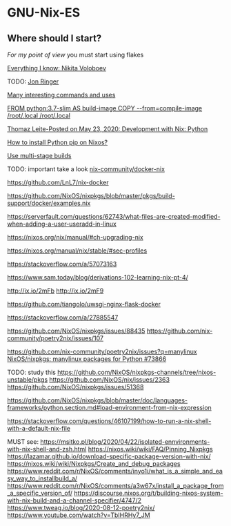# GNU-Nix-ES


## Where should I start?

_For my point of view_ you must start using flakes


[Everything I know: Nikita Voloboev](https://wiki.nikitavoloboev.xyz/package-managers/nix)


TODO:
[Jon Ringer](https://www.youtube.com/user/elitespartan117j27/videos)


[Many interesting commands and uses](https://github.com/NixOS/nixpkgs/issues/84043)

[FROM python:3.7-slim AS build-image
COPY --from=compile-image /root/.local /root/.local
](https://pythonspeed.com/articles/multi-stage-docker-python/)


[Thomaz Leite-Posted on May 23, 2020: Development with Nix: Python](https://thomazleite.com/posts/development-with-nix-python/)

[How to install Python pip on Nixos?](https://unix.stackexchange.com/questions/519110/how-to-install-python-pip-on-nixos)


[Use multi-stage builds](https://docs.docker.com/develop/develop-images/multistage-build/)


TODO: important take a look
[nix-community/docker-nix](https://github.com/nix-community/docker-nix)

https://github.com/LnL7/nix-docker

https://github.com/NixOS/nixpkgs/blob/master/pkgs/build-support/docker/examples.nix

https://serverfault.com/questions/62743/what-files-are-created-modified-when-adding-a-user-useradd-in-linux

https://nixos.org/nix/manual/#ch-upgrading-nix

https://nixos.org/manual/nix/stable/#sec-profiles

https://stackoverflow.com/a/57073163

https://www.sam.today/blog/derivations-102-learning-nix-pt-4/

http://ix.io/2mFb
http://ix.io/2mF9

https://github.com/tiangolo/uwsgi-nginx-flask-docker

https://stackoverflow.com/a/27885547

https://github.com/NixOS/nixpkgs/issues/88435
https://github.com/nix-community/poetry2nix/issues/107

https://github.com/nix-community/poetry2nix/issues?q=manylinux
[NixOS/nixpkgs: manylinux packages for Python #73866](https://github.com/NixOS/nixpkgs/pull/73866/files)

TODO: study this
https://github.com/NixOS/nixpkgs-channels/tree/nixos-unstable/pkgs
https://github.com/NixOS/nix/issues/2363
    https://github.com/NixOS/nixpkgs/issues/51368

https://github.com/NixOS/nixpkgs/blob/master/doc/languages-frameworks/python.section.md#load-environment-from-nix-expression

https://stackoverflow.com/questions/46107199/how-to-run-a-nix-shell-with-a-default-nix-file

MUST see:
https://msitko.pl/blog/2020/04/22/isolated-ennvironments-with-nix-shell-and-zsh.html
https://nixos.wiki/wiki/FAQ/Pinning_Nixpkgs
https://lazamar.github.io/download-specific-package-version-with-nix/
https://nixos.wiki/wiki/Nixpkgs/Create_and_debug_packages
https://www.reddit.com/r/NixOS/comments/inyo1i/what_is_a_simple_and_easy_way_to_installbuild_a/
https://www.reddit.com/r/NixOS/comments/a3w67x/install_a_package_from_a_specific_version_of/
https://discourse.nixos.org/t/building-nixos-system-with-nix-build-and-a-channel-specifier/4747/2
https://www.tweag.io/blog/2020-08-12-poetry2nix/
https://www.youtube.com/watch?v=TbIHRHy7_JM